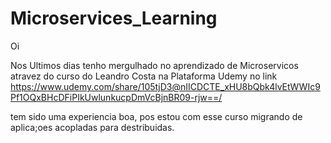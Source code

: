 # Microservices_Learning

Oi 

Nos Ultimos dias tenho mergulhado no aprendizado de Microservicos atravez do curso do  Leandro Costa na Plataforma Udemy no link https://www.udemy.com/share/105tjD3@nIICDCTE_xHU8bQbk4lvEtWWIc9Pf1OQxBHcDFiPIkUwlunkucpDmVcBjnBR09-rjw==/

tem sido uma experiencia boa, pos estou com esse curso migrando de aplica;oes acopladas para destribuidas.

